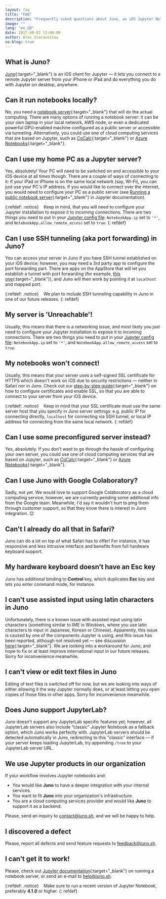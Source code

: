 ```yaml
---
layout: faq
title: "FAQ"
description: "Frequently asked questions about Juno, an iOS Jupyter Notebook client for iPad and iPhone."
image: ""
lang: "en_GB"
date: 2017-09-01 11:00:00
author: Alex Staravoitau
no-blog: true
---
```

## What is Juno?
[Juno](https://itunes.apple.com/app/juno-jupyter-notebook-client/id1315744137){:target="_blank"} is an iOS client for Jupyter — it lets you connect to a remote Jupyter server from your iPhone or iPad and do everything you do with Jupyter on desktop, anywhere.

## Can it run notebooks locally?
No, you need a [notebook server](http://jupyter-notebook.readthedocs.io/en/latest/public_server.html){:target="_blank"} that will do the actual computing. There are many options of running a notebook server: it can be your own laptop in your local network, AWS node, or even a dedicated powerful GPU-enabled machine configured as a public server or accessible via tunneling. Alternatively, you could use one of cloud computing services that are based on Jupyter, such as [CoCalc](http://cocalc.com){:target="_blank"} or [Azure Notebooks](https://notebooks.azure.com){:target="_blank"}.

## Can I use my home PC as a Jupyter server?
Yes, absolutely! Your PC will need to be switched on and accessible to your iOS device at all times though. There are a couple of ways of connecting to it: if your iPad or iPhone is on the same local network (say, Wi-Fi), you can just use your PC's IP address. If you would like to connect over the internet, you would need to configure your PC as a public server (see [Running a public notebook server](http://jupyter-notebook.readthedocs.io/en/stable/public_server.html#running-a-public-notebook-server){:target="_blank"} in Jupyter documentation).

{:refdef: .notice}
<i class="fa fa-info-circle fa-2x" aria-hidden="true" style="color: #CCCCCC; vertical-align: middle;"></i><span style="display:inline-block; width: 8px;"></span> <span>Keep in mind, that you will need to configure your Jupyter installation to expose it to incoming connections. There are two things you need to put in your [Jupyter config file](https://jupyter-notebook.readthedocs.io/en/stable/config.html): `NotebookApp.ip` set to `'*'`, and `NotebookApp.allow_remote_access` set to `true`.</span>
{: refdef}

## Can I use SSH tunneling (aka port forwarding) in Juno?
You can access your server in Juno if you have SSH tunnel established on your iOS device; however, you may need a 3rd party app to configure the port forwarding part. There are apps on the AppStore that will let you establish a tunnel with port forwarding (for example, [this one](https://itunes.apple.com/app/ssh-tunnel/id1260223542?mt=8){:target="_blank"}), and Juno will then work by pointing it at `localhost` and mapped port.

{:refdef: .notice}
<i class="fa fa-info-circle fa-2x" aria-hidden="true" style="color: #CCCCCC; vertical-align: middle;"></i><span style="display:inline-block; width: 8px;"></span> <span>We plan to include SSH tunneling capability in Juno in one of our future releases.</span>
{: refdef}

## My server is 'Unreachable'!
Usually, this means that there is a networking issue, and most likely you just need to configure your Jupyter installation to expose it to incoming connections. There are two things you need to put in your [Jupyter config file](https://jupyter-notebook.readthedocs.io/en/stable/config.html): `NotebookApp.ip` set to `'*'`, and `NotebookApp.allow_remote_access` set to `true`.

## My notebooks won't connect!
Usually, this means that your server uses a self-signed SSL certificate for HTTPS which doesn't work on iOS due to security restrictions — neither in Safari nor in Juno. Check out our [step-by-step guide](/ssl-self-signed-cert){:target="_blank"} on how to configure certificates and enable SSL, so that you are able to connect to your server from your iOS device.

{:refdef: .notice}
<i class="fa fa-info-circle fa-2x" aria-hidden="true" style="color: #CCCCCC; vertical-align: middle;"></i><span style="display:inline-block; width: 8px;"></span> <span>Keep in mind that your SSL certificate must use the same server host that you specify in Juno server settings: e.g. public IP for connecting directly, `localhost` for connecting via SSH tunnel, or local IP address for connecting from the same local network.</span>
{: refdef}

## Can I use some preconfigured server instead?
Yes, absolutely. If you don't want to go through the hassle of configuring your own server, you could use one of cloud computing services that are based on Jupyter, such as [CoCalc](http://cocalc.com){:target="_blank"} or [Azure Notebooks](https://notebooks.azure.com){:target="_blank"}.

## Can I use Juno with Google Colaboratory?
Sadly, not yet. We would love to support Google Colaboratory as a cloud computing service, however, we are currently pending some additional info from the Google team. Meanwhile, I'd say it wouldn't hurt to ping them through customer support, so that they know there is interest in Juno integration. 😉

## Can't I already do all that in Safari?
Juno can do a lot on top of what Safari has to offer! For instance, it has responsive and less intrusive interface and benefits from full hardware keyboard support.

## My hardware keyboard doesn’t have an Esc key
Juno has additional binding to **Control** key, which duplicates **Esc** key and lets you enter command mode, for instance.

## I can't use assisted input using latin characters in Juno
Unfortunately, there is a known issue with assisted input using latin characters (something similar to IME in Windows, where you use latin characters to input in Japanese, Korean or Chinese). Apparently, this issue is caused by one of the components Jupyter is using, and this issue has been reported, although not resolved yet — see discussion [here](https://github.com/codemirror/CodeMirror/issues/3137){:target="_blank"}. We are looking into a workaround for Juno, and hope to fix or at least improve international input in our future releases. Sorry for inconvenience meanwhile. 

## I can't view or edit text files in Juno
Editing of text files is switched off for now, but we are looking into ways of either allowing it the way Jupyter normally does, or at least letting you open copies of those files in other apps. Sorry for inconvenience meanwhile.

## Does Juno support JupyterLab?
Juno doesn't support any JupyterLab specific features yet; however, all JupyterLab servers also include “classic" Jupyter Notebook as a fallback option, which Juno works perfectly with. JupyterLab servers should be detected automatically in Juno, redirecting to this "classic" interface — if your server keeps loading JupyterLab, try appending `/tree` to your JupyterLab server URL. 

## We use Jupyter products in our organization
If your workflow involves Jupyter notebooks and:
* You would like **Juno** to have a deeper integration with your internal services.
* You want to fit **Juno** into your organization's infrastructure.
* You are a cloud computing services provider and would like **Juno** to support it as a backend.

Please, send an inquiry to [contact@juno.sh](mailto:contact@juno.sh), and we will be happy to help.

## I discovered a defect
Please, report all defects and send feature requests to [feedback@juno.sh](mailto:feedback@juno.sh).

## I can't get it to work!
Please, check out [Jupyter documentation](http://jupyter-notebook.readthedocs.io/en/latest/public_server.html){:target="_blank"} on running a notebook server, or send an e-mail to [help@juno.sh](mailto:help@juno.sh).

{:refdef: .notice}
<i class="fa fa-info-circle fa-2x" aria-hidden="true" style="color: #CCCCCC; vertical-align: middle;"></i><span style="display:inline-block; width: 8px;"></span> <span>Make sure to run a recent version of Jupyter Notebook, preferably <b>4.1.0</b> or higher.</span>
{: refdef}
